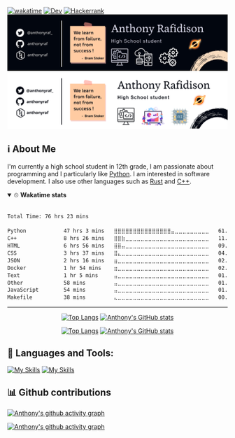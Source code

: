 [![wakatime](https://wakatime.com/badge/user/3b8511f2-e192-47cc-b876-d39f7fb7a782.svg)](https://wakatime.com/@3b8511f2-e192-47cc-b876-d39f7fb7a782)
[![Dev](https://img.shields.io/badge/dev.to-0A0A0A?style=flat&logo=devdotto&logoColor=white)](https://dev.to/anthonyraf)
[![Hackerrank](https://img.shields.io/badge/-Hackerrank-2EC866?style=flat&logo=HackerRank&logoColor=white)](https://hackerrank.com/anthonyraf)
![cover-light-mode](./cover_top_dark1.png#gh-dark-mode-only)
![cover-dark-mode](./cover_top_light.png#gh-light-mode-only)

## ℹ About Me 
I'm currently a high school student in 12th grade, I am passionate about programming and I particularly like [Python](https://python.org). I am interested in software development. I also use other languages such as [Rust](https://www.rust-lang.org/) and [C++](http://www.cplusplus.org/).

<details open>
<summary>⏲ <b>Wakatime stats</b></summary><br>
<!--START_SECTION:waka-->

```txt
Total Time: 76 hrs 23 mins

Python            47 hrs 3 mins   ⣿⣿⣿⣿⣿⣿⣿⣿⣿⣿⣿⣿⣿⣿⣿⣤⣀⣀⣀⣀⣀⣀⣀⣀⣀   61.61 %
C++               8 hrs 26 mins   ⣿⣿⣷⣀⣀⣀⣀⣀⣀⣀⣀⣀⣀⣀⣀⣀⣀⣀⣀⣀⣀⣀⣀⣀⣀   11.06 %
HTML              6 hrs 56 mins   ⣿⣿⣤⣀⣀⣀⣀⣀⣀⣀⣀⣀⣀⣀⣀⣀⣀⣀⣀⣀⣀⣀⣀⣀⣀   09.09 %
CSS               3 hrs 37 mins   ⣿⣄⣀⣀⣀⣀⣀⣀⣀⣀⣀⣀⣀⣀⣀⣀⣀⣀⣀⣀⣀⣀⣀⣀⣀   04.74 %
JSON              2 hrs 16 mins   ⣶⣀⣀⣀⣀⣀⣀⣀⣀⣀⣀⣀⣀⣀⣀⣀⣀⣀⣀⣀⣀⣀⣀⣀⣀   02.97 %
Docker            1 hr 54 mins    ⣶⣀⣀⣀⣀⣀⣀⣀⣀⣀⣀⣀⣀⣀⣀⣀⣀⣀⣀⣀⣀⣀⣀⣀⣀   02.49 %
Text              1 hr 5 mins     ⣤⣀⣀⣀⣀⣀⣀⣀⣀⣀⣀⣀⣀⣀⣀⣀⣀⣀⣀⣀⣀⣀⣀⣀⣀   01.44 %
Other             58 mins         ⣤⣀⣀⣀⣀⣀⣀⣀⣀⣀⣀⣀⣀⣀⣀⣀⣀⣀⣀⣀⣀⣀⣀⣀⣀   01.29 %
JavaScript        54 mins         ⣤⣀⣀⣀⣀⣀⣀⣀⣀⣀⣀⣀⣀⣀⣀⣀⣀⣀⣀⣀⣀⣀⣀⣀⣀   01.20 %
Makefile          38 mins         ⣄⣀⣀⣀⣀⣀⣀⣀⣀⣀⣀⣀⣀⣀⣀⣀⣀⣀⣀⣀⣀⣀⣀⣀⣀   00.84 %
```

<!--END_SECTION:waka-->
</details>

<hr>
<div align='center'>

<!-- Github dark mode -->
[![Top Langs](https://anthonyraf-stats.vercel.app/api/top-langs/?username=anthonyraf&layout=compact&bg_color=020712&border_color=020712&text_color=A4A6AC&card_width=350#gh-dark-mode-only)](https://github.com/anuraghazra/github-readme-stats#gh-dark-mode-only) [![Anthony's GitHub stats](https://anthonyraf-stats.vercel.app/api?username=anthonyraf&show_icons=true&hide_title=true&hide_rank=false&card_width=400&bg_color=020712&border_color=020712&text_color=A4A6AC#gh-dark-mode-only)](https://github.com/anuraghazra/github-readme-stats#gh-dark-mode-only)
  
<!-- Github light mode -->
[![Top Langs](https://anthonyraf-stats.vercel.app/api/top-langs/?username=anthonyraf&layout=compact#gh-light-mode-only)](https://github.com/anuraghazra/github-readme-stats#gh-light-mode-only)  [![Anthony's GitHub stats](https://anthonyraf-stats.vercel.app/api?username=anthonyraf&show_icons=true&hide_title=true&hide_rank=false&card_width=400#gh-light-mode-only)](https://github.com/anuraghazra/github-readme-stats#gh-light-mode-only)

</div>


## 🧰 Languages and Tools:	

[![My Skills](https://skillicons.dev/icons?i=python,rust,cpp,azure,vscode,html,css,js,qt&theme=dark#gh-dark-mode-only)](https://skillicons.dev#gh-dark-mode-only)
[![My Skills](https://skillicons.dev/icons?i=python,rust,cpp,azure,vscode,html,css,js,qt&theme=light#gh-light-mode-only)](https://skillicons.dev#gh-light-mode-only)

## 📊 Github contributions

[![Anthony's github activity graph](https://github-graph.herokuapp.com/graph?username=anthonyraf&area=true&hide_border=true&radius=15&theme=github-compact&hide_title=true&bg_color=020712)](https://github.com/anthonyraf#gh-dark-mode-only)
  
[![Anthony's github activity graph](https://github-graph.herokuapp.com/graph?username=anthonyraf&hide_border=true&radius=15&theme=github-compact&area=true&hide_title=true&line=020712&color=3572A5&point=3572A5)](https://github.com/anthonyraf#gh-light-mode-only)
